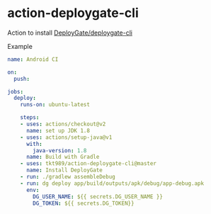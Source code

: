# action-deploygate-cli

Action to install [DeployGate/deploygate-cli](https://github.com/DeployGate/deploygate-cli)

Example
```yaml
name: Android CI

on:
  push:

jobs:
  deploy:
    runs-on: ubuntu-latest

    steps:
    - uses: actions/checkout@v2
      name: set up JDK 1.8
    - uses: actions/setup-java@v1
      with:
        java-version: 1.8
      name: Build with Gradle
    - uses: tkt989/action-deploygate-cli@master
      name: Install DeployGate
    - run: ./gradlew assembleDebug
    - run: dg deploy app/build/outputs/apk/debug/app-debug.apk
      env:
        DG_USER_NAME: ${{ secrets.DG_USER_NAME }}
        DG_TOKEN: ${{ secrets.DG_TOKEN}}
```
